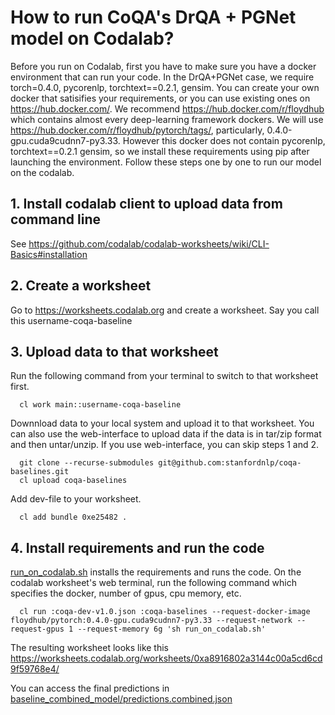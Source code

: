 # How to run CoQA's DrQA + PGNet model on Codalab?

Before you run on Codalab, first you have to make sure you have a docker environment that can run your code. 
In the DrQA+PGNet case, we require torch=0.4.0, pycorenlp, torchtext==0.2.1, gensim.
You can create your own docker that satisifies your requirements, or you can use existing ones on https://hub.docker.com/.
We recommend https://hub.docker.com/r/floydhub which contains almost every deep-learning framework dockers.
We will use https://hub.docker.com/r/floydhub/pytorch/tags/, particularly, 0.4.0-gpu.cuda9cudnn7-py3.33.
However this docker does not contain pycorenlp, torchtext==0.2.1 gensim, so we install these requirements using pip after launching the environment.
Follow these steps one by one to run our model on the codalab.

## 1. Install codalab client to upload data from command line
See https://github.com/codalab/codalab-worksheets/wiki/CLI-Basics#installation

## 2. Create a worksheet
Go to https://worksheets.codalab.org and create a worksheet.
Say you call this username-coqa-baseline

## 3. Upload data to that worksheet
Run the following command from your terminal to switch to that worksheet first.

```
  cl work main::username-coqa-baseline
```

Downnload data to your local system and upload it to that worksheet. You can also use the web-interface to upload data if the data is in tar/zip format and then untar/unzip. If you use web-interface, you can skip steps 1 and 2.

```
  git clone --recurse-submodules git@github.com:stanfordnlp/coqa-baselines.git
  cl upload coqa-baselines
```

Add dev-file to your worksheet.

```
  cl add bundle 0xe25482 .
```

## 4. Install requirements and run the code
[run_on_codalab.sh](run_on_codalab.sh) installs the requirements and runs the code. On the codalab worksheet's web terminal, run the following command which specifies the docker, number of gpus, cpu memory, etc.

```
  cl run :coqa-dev-v1.0.json :coqa-baselines --request-docker-image floydhub/pytorch:0.4.0-gpu.cuda9cudnn7-py3.33 --request-network --request-gpus 1 --request-memory 6g 'sh run_on_codalab.sh'
```

The resulting worksheet looks like this https://worksheets.codalab.org/worksheets/0xa8916802a3144c00a5cd6cd9f59768e4/

You can access the final predictions in [baseline_combined_model/predictions.combined.json](https://worksheets.codalab.org/rest/bundles/0x8bc73ba8cd904d778d7d1817b154fcaf/contents/blob/baseline_combined_model/)
